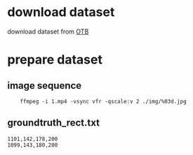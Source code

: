 # download dataset
  download dataset from [OTB ](http://cvlab.hanyang.ac.kr/tracker_benchmark/datasets.html/) 

# prepare dataset
## image sequence
```
    ffmpeg -i 1.mp4 -vsync vfr -qscale:v 2 ./img/%03d.jpg
```
## groundtruth_rect.txt
```
1101,142,178,200
1099,143,180,200
```
